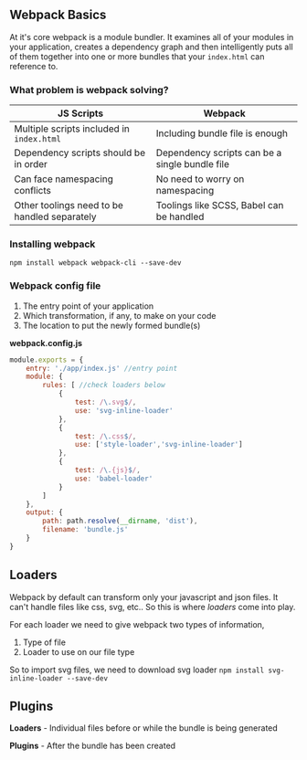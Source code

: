 ## Webpack Basics

At it's core webpack is a module bundler. It examines all of your modules in your application, creates a dependency graph and then intelligently puts all of them together into one or more bundles that your ```index.html``` can reference to.

### What problem is webpack solving?

JS Scripts | Webpack
--- | ---
Multiple scripts included in ```index.html``` | Including bundle file is enough
Dependency scripts should be in order | Dependency scripts can be a single bundle file
Can face namespacing conflicts | No need to worry on namespacing
Other toolings need to be handled separately | Toolings like SCSS, Babel can be handled

### Installing webpack

```npm install webpack webpack-cli --save-dev```

### Webpack config file

1. The entry point of your application
2. Which transformation, if any, to make on your code
3. The location to put the newly formed bundle(s)

**webpack.config.js**
```javascript
module.exports = {
    entry: './app/index.js' //entry point
    module: {
        rules: [ //check loaders below
            {
                test: /\.svg$/,
                use: 'svg-inline-loader'
            },
            {
                test: /\.css$/,
                use: ['style-loader','svg-inline-loader']
            },
            {
                test: /\.{js}$/,
                use: 'babel-loader'
            }
        ]
    },
    output: {
        path: path.resolve(__dirname, 'dist'),
        filename: 'bundle.js'
    }
}
```

## Loaders

Webpack by default can transform only your javascript and json files. It can't handle files like css, svg, etc.. So this is where *loaders* come into play.

For each loader we need to give webpack two types of information,
1. Type of file
2. Loader to use on our file type

So to import svg files, we need to download svg loader
```npm install svg-inline-loader --save-dev```

## Plugins

**Loaders** - Individual files before or while the bundle is being generated

**Plugins** - After the bundle has been created